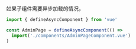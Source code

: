 如果子组件需要异步加载的情况，

```typescript
import { defineAsyncComponent } from 'vue'

const AdminPage = defineAsyncComponent(() =>
  import('./components/AdminPageComponent.vue')
)
```



